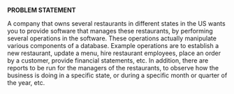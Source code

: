 **PROBLEM STATEMENT**

A company that owns several restaurants in different states in the US wants you to provide software that manages these restaurants, by performing several operations in the software. These operations actually manipulate various components of a database. Example operations are to establish a new restaurant, update a menu, hire restaurant employees, place an order by a customer, provide financial statements, etc. In addition, there are reports to be run for the managers of the restaurants, to observe how the business is doing in a specific state, or during a specific month or quarter of the year, etc. 
